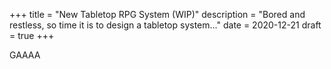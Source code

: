 +++
title = "New Tabletop RPG System (WIP)"
description = "Bored and restless, so time it is to design a tabletop system..."
date = 2020-12-21
draft = true
+++

GAAAA
